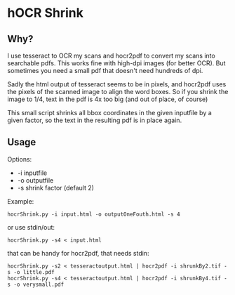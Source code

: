 hOCR Shrink
===========

Why?
----

I use tesseract to OCR my scans and hocr2pdf to convert my scans into searchable pdfs.
This works fine with high-dpi images (for better OCR). But sometimes you need a small 
pdf that doesn't need hundreds of dpi.

Sadly the html output of tesseract seems to be in pixels, and hocr2pdf uses the pixels 
of the scanned image to align the word boxes.
So if you shrink the image to 1/4, text in the pdf is 4x too big (and out of place, of course)

This small script shrinks all bbox coordinates in the given inputfile by a given factor, so the 
text in the resulting pdf is in place again.

Usage
-----

Options:

* -i inputfile
* -o outputfile
* -s shrink factor (default 2)

Example:

    hocrShrink.py -i input.html -o outputOneFouth.html -s 4

or use stdin/out:

    hocrShrink.py -s4 < input.html

that can be handy for hocr2pdf, that needs stdin:

    hocrShrink.py -s2 < tesseractoutput.html | hocr2pdf -i shrunkBy2.tif -s -o little.pdf
    hocrShrink.py -s4 < tesseractoutput.html | hocr2pdf -i shrunkBy4.tif -s -o verysmall.pdf

